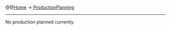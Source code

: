 @@[Home](Home.md) -> [ProductionPlanning](ProductionPlanning.md)

---


No production planned currently.